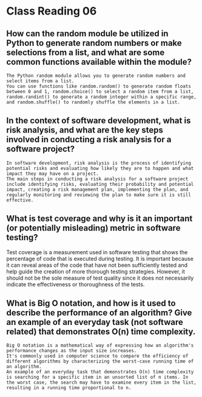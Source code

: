 # Class Reading 06 

## How can the random module be utilized in Python to generate random numbers or make selections from a list, and what are some common functions available within the module?
    The Python random module allows you to generate random numbers and select items from a list. 
    You can use functions like random.random() to generate random floats between 0 and 1, random.choice() to select a random item from a list, random.randint() to generate a random integer within a specific range, and random.shuffle() to randomly shuffle the elements in a list.

## In the context of software development, what is risk analysis, and what are the key steps involved in conducting a risk analysis for a software project?

    In software development, risk analysis is the process of identifying potential risks and evaluating how likely they are to happen and what impact they may have on a project. 
    The main steps in conducting a risk analysis for a software project include identifying risks, evaluating their probability and potential impact, creating a risk management plan, implementing the plan, and regularly monitoring and reviewing the plan to make sure it is still effective.

## What is test coverage and why is it an important (or potentially misleading) metric in software testing?
   Test coverage is a measurement used in software testing that shows the percentage of code that is executed during testing. 
   It is important because it can reveal areas of the code that have not been sufficiently tested and help guide the creation of more thorough testing strategies. 
   However, it should not be the sole measure of test quality since it does not necessarily indicate the effectiveness or thoroughness of the tests.

## What is Big O notation, and how is it used to describe the performance of an algorithm? Give an example of an everyday task (not software related) that demonstrates O(n) time complexity.
    Big O notation is a mathematical way of expressing how an algorithm's performance changes as the input size increases. 
    It's commonly used in computer science to compare the efficiency of different algorithms by characterizing the worst-case running time of an algorithm. 
    An example of an everyday task that demonstrates O(n) time complexity is searching for a specific item in an unsorted list of n items. In the worst case, the search may have to examine every item in the list, resulting in a running time proportional to n.

